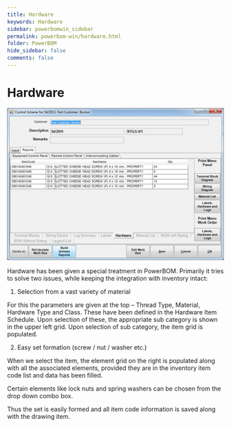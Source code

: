 ```yaml
---
title: Hardware
keywords: Hardware
sidebar: powerbomwin_sidebar
permalink: powerbom-win/hardware.html
folder: PowerBOM
hide_sidebar: false
comments: false
---
```


# Hardware

![](/images/hardware.png)

Hardware has been given a special treatment in PowerBOM. Primarily it tries to solve two issues, while keeping the integration with inventory intact:

1.  Selection from a vast variety of material

For this the parameters are given at the top – Thread Type, Material, Hardware Type and Class. These have been defined in the Hardware Item Schedule. Upon selection of these, the appropriate sub category is shown in the upper left grid. Upon selection of sub category, the item grid is populated.

2.  Easy set formation (screw / nut / washer etc.)

When we select the item, the element grid on the right is populated along with all the associated elements, provided they are in the inventory item code list and data has been filled.

Certain elements like lock nuts and spring washers can be chosen from the drop down combo box.

Thus the set is easily formed and all item code information is saved along with the drawing item.
